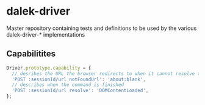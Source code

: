 # dalek-driver
Master repository containing tests and definitions to be used by the various dalek-driver-* implementations


## Capabilitites

```js
Driver.prototype.capability = {
  // desribes the URL the browser redirects to when it cannot resolve the requested host
  'POST :sessionId/url notFoundUrl': 'about:blank',
  // describes when the command is finished
  'POST :sessionId/url resolve': 'DOMContentLoaded',
};
```
